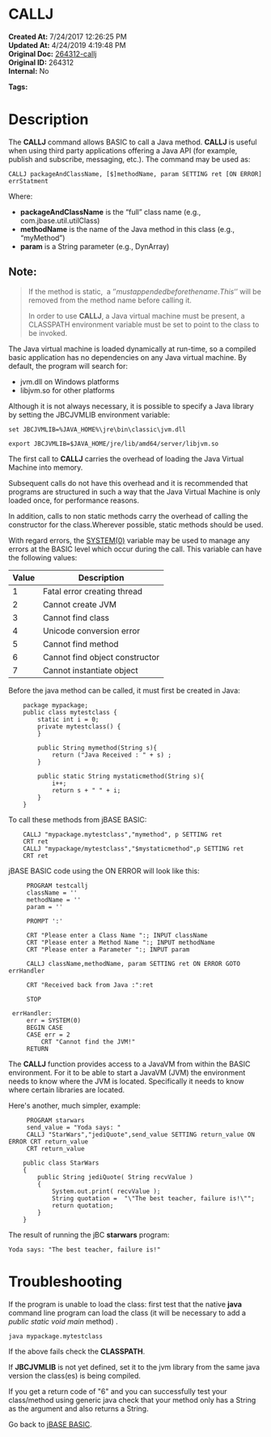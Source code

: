 # CALLJ

**Created At:** 7/24/2017 12:26:25 PM  
**Updated At:** 4/24/2019 4:19:48 PM  
**Original Doc:** [264312-callj](https://docs.jbase.com/36868-jbase-basic/264312-callj)  
**Original ID:** 264312  
**Internal:** No  

**Tags:**
<badge text='caljee' vertical='middle' />
<badge text='java' vertical='middle' />
<badge text='callj' vertical='middle' />

# Description

The **CALLJ** command allows BASIC to call a Java method. **CALLJ** is useful when using third party applications offering a Java API (for example, publish and subscribe, messaging, etc.). The command may be used as:

```
CALLJ packageAndClassName, [$]methodName, param SETTING ret [ON ERROR] errStatment
```

Where:

- **packageAndClassName** is the “full” class name (e.g., com.jbase.util.utilClass)
- **methodName** is the name of the Java method in this class (e.g., “myMethod”)
- **param** is a String parameter (e.g., DynArray)


## Note:


> If the method is static,  a ‘$' must appended before the name.  This ‘$’ will be removed from the method name before calling it.
> 
> In order to use **CALLJ**, a Java virtual machine must be present, a CLASSPATH environment variable must be set to point to the class to be invoked.


The Java virtual machine is loaded dynamically at run-time, so a compiled basic application has no dependencies on any Java virtual machine. By default, the program will search for:

- jvm.dll on Windows platforms
- libjvm.so for other platforms


Although it is not always necessary, it is possible to specify a Java library by setting the JBCJVMLIB environment variable:

```
set JBCJVMLIB=%JAVA_HOME%\jre\bin\classic\jvm.dll
```

```
export JBCJVMLIB=$JAVA_HOME/jre/lib/amd64/server/libjvm.so
```

The first call to **CALLJ** carries the overhead of loading the Java Virtual Machine into memory.

Subsequent calls do not have this overhead and it is recommended that programs are structured in such a way that the Java Virtual Machine is only loaded once, for performance reasons.

In addition, calls to non static methods carry the overhead of calling the constructor for the class.Wherever possible, static methods should be used.

With regard errors, the [SYSTEM(0)](./../system-functions) variable may be used to manage any errors at the BASIC level which occur during the call. This variable can have the following values:


| Value | Description |
| --- | --- |
| 1<br> | Fatal error creating thread<br> |
| 2<br> | Cannot create JVM<br> |
| 3<br> | Cannot find class<br> |
| 4<br> | Unicode conversion error<br> |
| 5<br> | Cannot find method<br> |
| 6<br> | Cannot find object constructor<br> |
| 7<br> | Cannot instantiate object<br> |




Before the java method can be called, it must first be created in Java:

```
    package mypackage;
    public class mytestclass {
        static int i = 0;
        private mytestclass() {
        }

        public String mymethod(String s){
            return ("Java Received : " + s) ;
        }

        public static String mystaticmethod(String s){
            i++;
            return s + " " + i;
        }
    }
```

To call these methods from jBASE BASIC:

```
    CALLJ "mypackage.mytestclass","mymethod", p SETTING ret
    CRT ret
    CALLJ "mypackage/mytestclass","$mystaticmethod",p SETTING ret
    CRT ret
```

jBASE BASIC code using the ON ERROR will look like this:

```
     PROGRAM testcallj
     className = ''
     methodName = ''
     param = ''

     PROMPT ':'

     CRT "Please enter a Class Name ":; INPUT className
     CRT "Please enter a Method Name ":; INPUT methodName
     CRT "Please enter a Parameter ":; INPUT param

     CALLJ className,methodName, param SETTING ret ON ERROR GOTO errHandler

     CRT "Received back from Java :":ret

     STOP

 errHandler:
     err = SYSTEM(0)
     BEGIN CASE
     CASE err = 2
         CRT "Cannot find the JVM!"
     RETURN
```



The **CALLJ** function provides access to a JavaVM from within the BASIC environment. For it to be able to start a JavaVM (JVM) the environment needs to know where the JVM is located. Specifically it needs to know where certain libraries are located.

Here's another, much simpler, example:

```
     PROGRAM starwars
     send_value = "Yoda says: "
     CALLJ "StarWars","jediQuote",send_value SETTING return_value ON ERROR CRT return_value
     CRT return_value
```

```
    public class StarWars
    {
        public String jediQuote( String recvValue )
        {
            System.out.print( recvValue );
            String quotation =  "\"The best teacher, failure is!\"";
            return quotation;
        }
    }
```

The result of running the jBC **starwars** program:

```
Yoda says: "The best teacher, failure is!"
```

# Troubleshooting

If the program is unable to load the class: first test that the native **java** command line program can load the class (it will be necessary to add a *public static void main* method) .

```
java mypackage.mytestclass
```

If the above fails check the **CLASSPATH**.

If **JBCJVMLIB** is not yet defined, set it to the jvm library from the same java version the class(es) is being compiled.

If you get a return code of "6" and you can successfully test your class/method using generic java check that your method only has a String as the argument and also returns a String.



Go back to [jBASE BASIC](./../jbase-basic-programmers-reference-guide).
